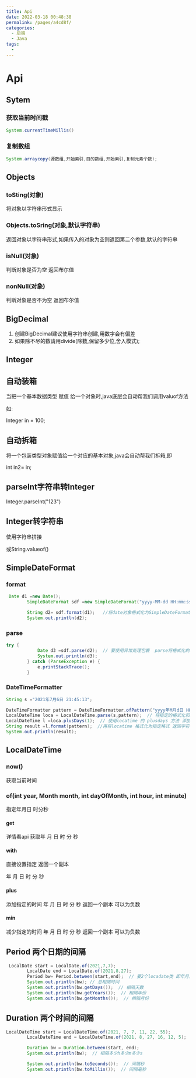 ```yaml
---
title: Api
date: 2022-03-18 00:48:38
permalink: /pages/a4cd8f/
categories:
  - 后端
  - Java
tags:
  - 
---
```

# Api

## Sytem

### 获取当前时间戳

```java
System.currentTimeMillis()
```

### 复制数组

```java
System.arraycopy(源数组,开始索引,目的数组,开始索引,复制元素个数);
```



## Objects

### toSting(对象)

将对象以字符串形式显示



### Objects.toSring(对象,默认字符串)

返回对象以字符串形式,如果传入的对象为空则返回第二个参数,默认的字符串



### isNull(对象)

判断对象是否为空  返回布尔值



### nonNull(对象)

判断对象是否不为空  返回布尔值



## BigDecimal

1. 创建BigDecimal建议使用字符串创建,用数字会有偏差
2. 如果除不尽的数请用divide(除数,保留多少位,舍入模式);



## Integer

## 自动装箱

当把一个基本数据类型 赋值 给一个对象时,java底层会自动帮我们调用valuof方法

如:

Integer in = 100;



## 自动拆箱

将一个包装类型对象赋值给一个对应的基本对象,java会自动帮我们拆箱,即

int in2= in;



## parseInt字符串转Integer

Integer.parseInt("123")



## Integer转字符串

使用字符串拼接

或String.valueof()



## SimpleDateFormat

### format

```java
 Date d1 =new Date();
        SimpleDateFormat sdf =new SimpleDateFormat("yyyy-MM-dd HH:mm:ss");

        String d2= sdf.format(d1);   //将date对象格式化为SimpleDateFormat指定格式
        System.out.println(d2);
```

### parse

```java
try {
            Date d3 =sdf.parse(d2);  // 要使用异常处理包裹  parse将格式化的对象转回date
            System.out.println(d3);
        } catch (ParseException e) {
            e.printStackTrace();
        }

```



### DateTimeFormatter

```java
String s ="2021年7月6日 21:45:13";

DateTimeFormatter pattern = DateTimeFormatter.ofPattern("yyyy年M月d日 HH:mm:ss");  //格式化
LocalDateTime loca = LocalDateTime.parse(s,pattern);  // 将指定的格式化和指定时间 创建一个localdatetime
LocalDateTime l =loca.plusDays(1);  // 使用locatime 的 plusdays 方法 添加1天
String result =l.format(pattern);  //再将locatime 格式化为指定格式 返回字符串
System.out.println(result);
```



## LocalDateTime 

### now()

获取当前时间

### of(int year, Month month, int dayOfMonth, int hour, int minute)

指定年月日 时分秒

#### get

详情看api 获取年 月 日 时 分 秒

####  with

直接设置指定 返回一个副本

年 月 日 时 分 秒

#### plus

添加指定的时间 年 月 日 时 分 秒 返回一个副本 可以为负数

#### min

减少指定的时间 年 月 日 时 分 秒 返回一个副本 可以为负数



## Period 两个日期的间隔

```java
 LocalDate start = LocalDate.of(2021,7,7);
        LocalDate end = LocalDate.of(2021,8,27);
        Period bw= Period.between(start,end);  // 要2个locadate类 即年月日 开始和结束
        System.out.println(bw); // 总相隔时间
        System.out.println(bw.getDays());  // 相隔天数
        System.out.println(bw.getYears());  // 相隔年份
        System.out.println(bw.getMonths());  // 相隔月份
```



## Duration 两个时间的间隔

```java
LocalDateTime start = LocalDateTime.of(2021, 7, 7, 11, 22, 55);
        LocalDateTime end = LocalDateTime.of(2021, 8, 27, 16, 12, 5);

        Duration bw = Duration.between(start, end);
        System.out.println(bw);  // 相隔多少h多少m多少s

        System.out.println(bw.toSeconds());  // 间隔秒
        System.out.println(bw.toMillis());  // 间隔毫秒
```



